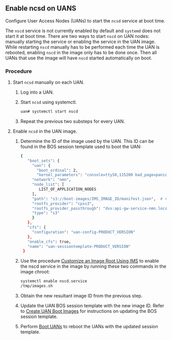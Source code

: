 ## Enable ncsd on UANS

Configure User Access Nodes (UANs) to start the `ncsd` service at boot time.

The `nscd` service is not currently enabled by default and `systemd` does not start it at boot time. There are two ways to start `nscd` on UAN nodes: manually starting the service or enabling the service in the UAN image. While restarting `nscd` manually has to be performed each time the UAN is rebooted, enabling `nscd` in the image only has to be done once. Then all UANs that use the image will have `nscd` started automatically on boot.

### Procedure

1.  Start `ncsd` manually on each UAN.

    1.  Log into a UAN.

    2.  Start `ncsd` using systemctl.

        ```bash
        uan# systemctl start nscd
        ```

    3.  Repeat the previous two substeps for every UAN.

2.  Enable `ncsd` in the UAN image.

    1.  Determine the ID of the image used by the UAN. This ID can be found in the BOS session template used to boot the UAN:

        ```bash
        {
           "boot_sets": {
             "uan": {
               "boot_ordinal": 2,
               "kernel_parameters": "console=ttyS0,115200 bad_page=panic crashkernel=340M hugepagelist=2m-2g intel_iommu=off intel_pstate=disable iommu=pt ip=nmn0:dhcp numa_interleave_omit=headless numa_zonelist_order=node oops=panic pageblock_order=14 pcie_ports=native printk.synchronous=y quiet rd.neednet=1 rd.retry=10 rd.shell turbo_boost_limit=999 ifmap=net2:nmn0,lan0:hsn0,lan1:hsn1 spire_join_token=${SPIRE_JOIN_TOKEN}",
             "network": "nmn",
             "node_list": [
                LIST_OF_APPLICATION_NODES
             ],
             "path": "s3://boot-images/IMS_IMAGE_ID/manifest.json",  # <-- image ID is here
             "rootfs_provider": "cpss3",
             "rootfs_provider_passthrough": "dvs:api-gw-service-nmn.local:300:nmn0",
             "type": "s3"
             }
           },
           "cfs": {
             "configuration": "uan-config-PRODUCT_VERSION"
           },
           "enable_cfs": true,
           "name": "uan-sessiontemplate-PRODUCT_VERSION"
         }
        ```

    2.  Use the procedure [Customize an Image Root Using IMS](../../image_management/Customize_an_Image_Root_Using_IMS.md) to enable the nscd service in the image by running these two commands in the image chroot:

        ```bash
        systemctl enable nscd.service
        /tmp/images.sh
        ```

    3.  Obtain the new resultant image ID from the previous step.

    4.  Update the UAN BOS session template with the new image ID. Refer to [Create UAN Boot Images](../../image_management/Create_UAN_Boot_Images.md) for instructions on updating the BOS session template.

    5.  Perform [Boot UANs](../../boot_orchestration/Boot_UANs.md) to reboot the UANs with the updated session template.




